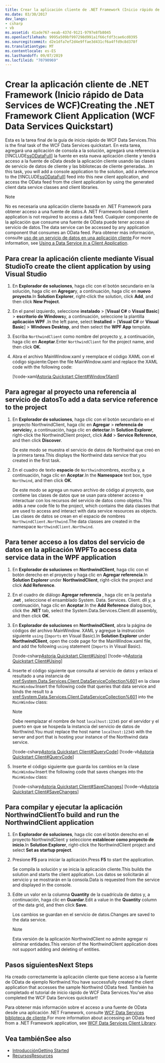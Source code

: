 ```yaml
---
title: Crear la aplicación cliente de .NET Framework (Inicio rápido de Data Services de WCF)
ms.date: 03/30/2017
dev_langs:
- csharp
- vb
ms.assetid: 41ade767-eeab-437d-9121-9797e8fb8045
ms.openlocfilehash: 9995a509bf997298d991a1f66cfdf3cae6cd0395
ms.sourcegitcommit: d2e1dfa7ef2d4e9ffae3d431cf6a4ffd9c8d378f
ms.translationtype: MT
ms.contentlocale: es-ES
ms.lasthandoff: 09/07/2019
ms.locfileid: "70790969"
---
```

# <a name="creating-the-net-framework-client-application-wcf-data-services-quickstart"></a><span data-ttu-id="3a2ab-102">Crear la aplicación cliente de .NET Framework (Inicio rápido de Data Services de WCF)</span><span class="sxs-lookup"><span data-stu-id="3a2ab-102">Creating the .NET Framework Client Application (WCF Data Services Quickstart)</span></span>

<span data-ttu-id="3a2ab-103">Esta es la tarea final de la guía de inicio rápido de WCF Data Services.</span><span class="sxs-lookup"><span data-stu-id="3a2ab-103">This is the final task of the WCF Data Services quickstart.</span></span> <span data-ttu-id="3a2ab-104">En esta tarea, agregará una aplicación de consola a la solución, agregará una referencia a [!INCLUDE[ssODataFull](../../../../includes/ssodatafull-md.md)] la fuente en esta nueva aplicación cliente y tendrá acceso a la fuente de oData desde la aplicación cliente usando las clases de servicio de datos de cliente y las bibliotecas de cliente generadas. .</span><span class="sxs-lookup"><span data-stu-id="3a2ab-104">In this task, you will add a console application to the solution, add a reference to the [!INCLUDE[ssODataFull](../../../../includes/ssodatafull-md.md)] feed into this new client application, and access the OData feed from the client application by using the generated client data service classes and client libraries.</span></span>

> [!NOTE]
> <span data-ttu-id="3a2ab-105">No es necesaria una aplicación cliente basada en .NET Framework para obtener acceso a una fuente de datos.</span><span class="sxs-lookup"><span data-stu-id="3a2ab-105">A .NET Framework-based client application is not required to access a data feed.</span></span> <span data-ttu-id="3a2ab-106">Cualquier componente de la aplicación que consume una fuente de OData puede tener acceso al servicio de datos.</span><span class="sxs-lookup"><span data-stu-id="3a2ab-106">The data service can be accessed by any application component that consumes an OData feed.</span></span> <span data-ttu-id="3a2ab-107">Para obtener más información, consulte [uso de un servicio de datos en una aplicación cliente](using-a-data-service-in-a-client-application-wcf-data-services.md).</span><span class="sxs-lookup"><span data-stu-id="3a2ab-107">For more information, see [Using a Data Service in a Client Application](using-a-data-service-in-a-client-application-wcf-data-services.md).</span></span>

## <a name="to-create-the-client-application-by-using-visual-studio"></a><span data-ttu-id="3a2ab-108">Para crear la aplicación cliente mediante Visual Studio</span><span class="sxs-lookup"><span data-stu-id="3a2ab-108">To create the client application by using Visual Studio</span></span>

1. <span data-ttu-id="3a2ab-109">En **Explorador de soluciones**, haga clic con el botón secundario en la solución, haga clic en **Agregar**y, a continuación, haga clic en **nuevo proyecto**.</span><span class="sxs-lookup"><span data-stu-id="3a2ab-109">In **Solution Explorer**, right-click the solution, click **Add**, and then click **New Project**.</span></span>

2. <span data-ttu-id="3a2ab-110">En el panel izquierdo, seleccione **instalado** > [**Visual C#**  o **Visual Basic**] > **escritorio de Windows**y, a continuación, seleccione la plantilla **aplicación WPF** .</span><span class="sxs-lookup"><span data-stu-id="3a2ab-110">In the left pane, select **Installed** > [**Visual C#** or **Visual Basic**] > **Windows Desktop**, and then select the **WPF App** template.</span></span>

3. <span data-ttu-id="3a2ab-111">Escriba `NorthwindClient` como nombre del proyecto y, a continuación, haga clic en **Aceptar**.</span><span class="sxs-lookup"><span data-stu-id="3a2ab-111">Enter `NorthwindClient` for the project name, and then click **OK**.</span></span>

4. <span data-ttu-id="3a2ab-112">Abra el archivo MainWindow.xaml y reemplace el código XAML con el código siguiente:</span><span class="sxs-lookup"><span data-stu-id="3a2ab-112">Open the file MainWindow.xaml and replace the XAML code with the following code:</span></span>

     [!code-xaml[Astoria Quickstart Client#Window1Xaml](../../../../samples/snippets/visualbasic/VS_Snippets_Misc/astoria_quickstart_client/vb/window1.xaml#window1xaml)]

## <a name="to-add-a-data-service-reference-to-the-project"></a><span data-ttu-id="3a2ab-113">Para agregar al proyecto una referencia al servicio de datos</span><span class="sxs-lookup"><span data-stu-id="3a2ab-113">To add a data service reference to the project</span></span>

1. <span data-ttu-id="3a2ab-114">En **Explorador de soluciones**, haga clic con el botón secundario en el proyecto NorthwindClient, haga clic en **Agregar** > **referencia de servicio**y, a continuación, haga clic en **detectar**.</span><span class="sxs-lookup"><span data-stu-id="3a2ab-114">In **Solution Explorer**, right-click the NorthwindClient project, click **Add** > **Service Reference**, and then click **Discover**.</span></span>

     <span data-ttu-id="3a2ab-115">De este modo se muestra el servicio de datos de Northwind que creó en la primera tarea.</span><span class="sxs-lookup"><span data-stu-id="3a2ab-115">This displays the Northwind data service that you created in the first task.</span></span>

2. <span data-ttu-id="3a2ab-116">En el cuadro de texto **espacio** de `Northwind`nombres, escriba y, a continuación, haga clic en **Aceptar**.</span><span class="sxs-lookup"><span data-stu-id="3a2ab-116">In the **Namespace** text box, type `Northwind`, and then click **OK**.</span></span>

     <span data-ttu-id="3a2ab-117">De este modo se agrega un nuevo archivo de código al proyecto, que contiene las clases de datos que se usan para obtener acceso e interactuar con los recursos del servicio de datos como objetos.</span><span class="sxs-lookup"><span data-stu-id="3a2ab-117">This adds a new code file to the project, which contains the data classes that are used to access and interact with data service resources as objects.</span></span> <span data-ttu-id="3a2ab-118">Las clases de datos se crean en el espacio de nombres `NorthwindClient.Northwind`.</span><span class="sxs-lookup"><span data-stu-id="3a2ab-118">The data classes are created in the namespace `NorthwindClient.Northwind`.</span></span>

## <a name="to-access-data-service-data-in-the-wpf-application"></a><span data-ttu-id="3a2ab-119">Para tener acceso a los datos del servicio de datos en la aplicación WPF</span><span class="sxs-lookup"><span data-stu-id="3a2ab-119">To access data service data in the WPF application</span></span>

1. <span data-ttu-id="3a2ab-120">En **Explorador de soluciones** en **NorthwindClient**, haga clic con el botón derecho en el proyecto y haga clic en **Agregar referencia**.</span><span class="sxs-lookup"><span data-stu-id="3a2ab-120">In **Solution Explorer** under **NorthwindClient**, right-click the project and click **Add Reference**.</span></span>

2. <span data-ttu-id="3a2ab-121">En el cuadro de diálogo **Agregar referencia** , haga clic en la pestaña **.net** , seleccione el ensamblado System. Data. Services. Client. dll y, a continuación, haga clic en **Aceptar**.</span><span class="sxs-lookup"><span data-stu-id="3a2ab-121">In the **Add Reference** dialog box, click the **.NET** tab, select the System.Data.Services.Client.dll assembly, and then click **OK**.</span></span>

3. <span data-ttu-id="3a2ab-122">En **Explorador de soluciones** en **NorthwindClient**, abra la página de códigos del archivo MainWindow. XAML y agregue la instrucción siguiente `using` (`Imports` en Visual Basic).</span><span class="sxs-lookup"><span data-stu-id="3a2ab-122">In **Solution Explorer** under **NorthwindClient**, open the code page for the MainWindow.xaml file, and add the following `using` statement (`Imports` in Visual Basic).</span></span>

    [!code-csharp[Astoria Quickstart Client#Using](../../../../samples/snippets/csharp/VS_Snippets_Misc/astoria_quickstart_client/cs/window1.xaml.cs#using)]
    [!code-vb[Astoria Quickstart Client#Using](../../../../samples/snippets/visualbasic/VS_Snippets_Misc/astoria_quickstart_client/vb/window1.xaml.vb#using)]

4. <span data-ttu-id="3a2ab-123">Inserte el código siguiente que consulta al servicio de datos y enlaza el resultado a una instancia de <xref:System.Data.Services.Client.DataServiceCollection%601> en la clase `MainWindow`:</span><span class="sxs-lookup"><span data-stu-id="3a2ab-123">Insert the following code that queries that data service and binds the result to a <xref:System.Data.Services.Client.DataServiceCollection%601> into the `MainWindow` class:</span></span>

    > [!NOTE]
    > <span data-ttu-id="3a2ab-124">Debe reemplazar el nombre de host `localhost:12345` por el servidor y el puerto en que se hospeda la instancia del servicio de datos de Northwind.</span><span class="sxs-lookup"><span data-stu-id="3a2ab-124">You must replace the host name `localhost:12345` with the server and port that is hosting your instance of the Northwind data service.</span></span>

     [!code-csharp[Astoria Quickstart Client#QueryCode](../../../../samples/snippets/csharp/VS_Snippets_Misc/astoria_quickstart_client/cs/window1.xaml.cs#querycode)]
     [!code-vb[Astoria Quickstart Client#QueryCode](../../../../samples/snippets/visualbasic/VS_Snippets_Misc/astoria_quickstart_client/vb/window1.xaml.vb#querycode)]

5. <span data-ttu-id="3a2ab-125">Inserte el código siguiente que guarda los cambios en la clase `MainWindow`:</span><span class="sxs-lookup"><span data-stu-id="3a2ab-125">Insert the following code that saves changes into the `MainWindow` class:</span></span>

     [!code-csharp[Astoria Quickstart Client#SaveChanges](../../../../samples/snippets/csharp/VS_Snippets_Misc/astoria_quickstart_client/cs/window1.xaml.cs#savechanges)]
     [!code-vb[Astoria Quickstart Client#SaveChanges](../../../../samples/snippets/visualbasic/VS_Snippets_Misc/astoria_quickstart_client/vb/window1.xaml.vb#savechanges)]

## <a name="to-build-and-run-the-northwindclient-application"></a><span data-ttu-id="3a2ab-126">Para compilar y ejecutar la aplicación NorthwindClient</span><span class="sxs-lookup"><span data-stu-id="3a2ab-126">To build and run the NorthwindClient application</span></span>

1. <span data-ttu-id="3a2ab-127">En **Explorador de soluciones**, haga clic con el botón derecho en el proyecto NorthwindClient y seleccione **establecer como proyecto de inicio**.</span><span class="sxs-lookup"><span data-stu-id="3a2ab-127">In **Solution Explorer**, right-click the NorthwindClient project and select **Set as startup project**.</span></span>

2. <span data-ttu-id="3a2ab-128">Presione **F5** para iniciar la aplicación.</span><span class="sxs-lookup"><span data-stu-id="3a2ab-128">Press **F5** to start the application.</span></span>

     <span data-ttu-id="3a2ab-129">Se compila la solución y se inicia la aplicación cliente.</span><span class="sxs-lookup"><span data-stu-id="3a2ab-129">This builds the solution and starts the client application.</span></span> <span data-ttu-id="3a2ab-130">Los datos se solicitarán al servicio y se mostrarán en la consola.</span><span class="sxs-lookup"><span data-stu-id="3a2ab-130">Data is requested from the service and displayed in the console.</span></span>

3. <span data-ttu-id="3a2ab-131">Edite un valor en la columna **Quantity** de la cuadrícula de datos y, a continuación, haga clic en **Guardar**.</span><span class="sxs-lookup"><span data-stu-id="3a2ab-131">Edit a value in the **Quantity** column of the data grid, and then click **Save**.</span></span>

     <span data-ttu-id="3a2ab-132">Los cambios se guardan en el servicio de datos.</span><span class="sxs-lookup"><span data-stu-id="3a2ab-132">Changes are saved to the data service.</span></span>

    > [!NOTE]
    > <span data-ttu-id="3a2ab-133">Esta versión de la aplicación NorthwindClient no admite agregar ni eliminar entidades.</span><span class="sxs-lookup"><span data-stu-id="3a2ab-133">This version of the NorthwindClient application does not support adding and deleting of entities.</span></span>

## <a name="next-steps"></a><span data-ttu-id="3a2ab-134">Pasos siguientes</span><span class="sxs-lookup"><span data-stu-id="3a2ab-134">Next Steps</span></span>

<span data-ttu-id="3a2ab-135">Ha creado correctamente la aplicación cliente que tiene acceso a la fuente de OData de ejemplo Northwind.</span><span class="sxs-lookup"><span data-stu-id="3a2ab-135">You have successfully created the client application that accesses the sample Northwind OData feed.</span></span> <span data-ttu-id="3a2ab-136">También ha completado el tutorial de inicio rápido de WCF Data Services.</span><span class="sxs-lookup"><span data-stu-id="3a2ab-136">You've also completed the WCF Data Services quickstart!</span></span>

<span data-ttu-id="3a2ab-137">Para obtener más información sobre el acceso a una fuente de OData desde una aplicación .NET Framework, consulte [WCF Data Services biblioteca de cliente](wcf-data-services-client-library.md).</span><span class="sxs-lookup"><span data-stu-id="3a2ab-137">For more information about accessing an OData feed from a .NET Framework application, see [WCF Data Services Client Library](wcf-data-services-client-library.md).</span></span>

## <a name="see-also"></a><span data-ttu-id="3a2ab-138">Vea también</span><span class="sxs-lookup"><span data-stu-id="3a2ab-138">See also</span></span>

- [<span data-ttu-id="3a2ab-139">Introducción</span><span class="sxs-lookup"><span data-stu-id="3a2ab-139">Getting Started</span></span>](getting-started-with-wcf-data-services.md)
- [<span data-ttu-id="3a2ab-140">Recursos</span><span class="sxs-lookup"><span data-stu-id="3a2ab-140">Resources</span></span>](wcf-data-services-resources.md)
